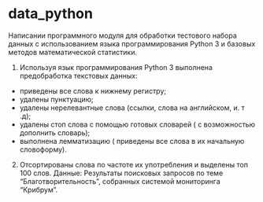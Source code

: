 # data_python
Hаписании программного модуля для обработки тестового набора данных с использованием языка программирования Python 3 и базовых методов математической статистики.
1. Используя язык программирования Python 3 выполнена предобработка текстовых данных:
- приведены все слова к нижнему регистру;
- удалены пунктуацию;
- удалены нерелевантные слова (ссылки, слова на английском, и. т .д);
- удалены стоп слова с помощью готовых словарей ( с возможностью дополнить словарь);
- выполнена лемматизацию ( приведены все слова в их начальную словоформу).
2. Отсортированы слова по частоте их употребления и выделены топ 100 слов.
Данные: Результаты поисковых запросов по теме “Благотворительность”, собранных системой мониторинга “Крибрум”. 

